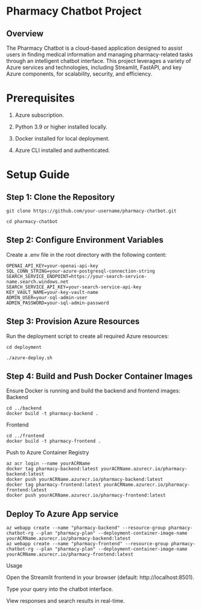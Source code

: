 # Pharmacy Chatbot Project

## Overview

The Pharmacy Chatbot is a cloud-based application designed to assist users in finding medical information and managing pharmacy-related tasks through an intelligent chatbot interface. 
This project leverages a variety of Azure services and technologies, including Streamlit, FastAPI, and key Azure components, for scalability, security, and efficiency.

# Prerequisites

1. Azure subscription.

2. Python 3.9 or higher installed locally.

3. Docker installed for local deployment.

4. Azure CLI installed and authenticated.

# Setup Guide

## Step 1: Clone the Repository

```git clone https://github.com/your-username/pharmacy-chatbot.git```

```cd pharmacy-chatbot```

## Step 2: Configure Environment Variables

Create a .env file in the root directory with the following content:

```
OPENAI_API_KEY=your-openai-api-key
SQL_CONN_STRING=your-azure-postgresql-connection-string
SEARCH_SERVICE_ENDPOINT=https://your-search-service-name.search.windows.net
SEARCH_SERVICE_API_KEY=your-search-service-api-key
KEY_VAULT_NAME=your-key-vault-name
ADMIN_USER=your-sql-admin-user
ADMIN_PASSWORD=your-sql-admin-password
```

## Step 3: Provision Azure Resources

Run the deployment script to create all required Azure resources:

```cd deployment```

```./azure-deploy.sh```

## Step 4: Build and Push Docker Container Images
Ensure Docker is running and build the backend and frontend images:
Backend
```
cd ../backend
docker build -t pharmacy-backend .
```
Frontend
```
cd ../frontend
docker build -t pharmacy-frontend .
```

Push to Azure Container Registry

```
az acr login --name yourACRName
docker tag pharmacy-backend:latest yourACRName.azurecr.io/pharmacy-backend:latest
docker push yourACRName.azurecr.io/pharmacy-backend:latest
docker tag pharmacy-frontend:latest yourACRName.azurecr.io/pharmacy-frontend:latest
docker push yourACRName.azurecr.io/pharmacy-frontend:latest
```

## Deploy To Azure App service
```
az webapp create --name "pharmacy-backend" --resource-group pharmacy-chatbot-rg --plan "pharmacy-plan" --deployment-container-image-name yourACRName.azurecr.io/pharmacy-backend:latest
az webapp create --name "pharmacy-frontend" --resource-group pharmacy-chatbot-rg --plan "pharmacy-plan" --deployment-container-image-name yourACRName.azurecr.io/pharmacy-frontend:latest
```


Usage

Open the Streamlit frontend in your browser (default: http://localhost:8501).

Type your query into the chatbot interface.

View responses and search results in real-time.
